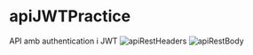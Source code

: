 # apiJWTPractice
API amb authentication i JWT
![apiRestHeaders](https://user-images.githubusercontent.com/96139692/210012663-389e9dea-6215-4723-81a3-0c0bf3199cef.png)
![apiRestBody](https://user-images.githubusercontent.com/96139692/210012672-8e23feb8-ed2b-4c76-bebf-888ad2657c3a.png)
